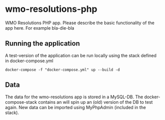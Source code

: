 # wmo-resolutions-php
WMO Resolutions PHP app. Please describe the basic functionality of the app here. For example bla-die-bla

## Running the application

A test-version of the application can be run locally using the stack defined in docker-compose.yml

```
docker-compose -f "docker-compose.yml" up --build -d
```

## Data

The data for the wmo-resolutions app is stored in a MySQL-DB. The docker-compose-stack contains an will spin up an (old) version of the DB to test again. New data can be imported using MyPhpAdmin (included in the stack). 

